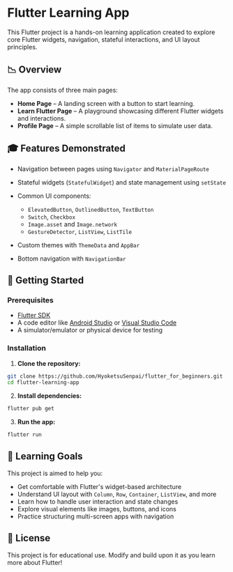 # Flutter Learning App

This Flutter project is a hands-on learning application created to explore core Flutter widgets, navigation, stateful interactions, and UI layout principles.

## 📉 Overview

The app consists of three main pages:

* **Home Page** – A landing screen with a button to start learning.
* **Learn Flutter Page** – A playground showcasing different Flutter widgets and interactions.
* **Profile Page** – A simple scrollable list of items to simulate user data.

## 🎓 Features Demonstrated

* Navigation between pages using `Navigator` and `MaterialPageRoute`
* Stateful widgets (`StatefulWidget`) and state management using `setState`
* Common UI components:

  * `ElevatedButton`, `OutlinedButton`, `TextButton`
  * `Switch`, `Checkbox`
  * `Image.asset` and `Image.network`
  * `GestureDetector`, `ListView`, `ListTile`
* Custom themes with `ThemeData` and `AppBar`
* Bottom navigation with `NavigationBar`

## 🚀 Getting Started

### Prerequisites

* [Flutter SDK](https://docs.flutter.dev/get-started/install)
* A code editor like [Android Studio](https://developer.android.com/studio) or [Visual Studio Code](https://code.visualstudio.com/)
* A simulator/emulator or physical device for testing

### Installation

1. **Clone the repository:**

```bash
git clone https://github.com/HyoketsuSenpai/flutter_for_beginners.git
cd flutter-learning-app
```

2. **Install dependencies:**

```bash
flutter pub get
```

3. **Run the app:**

```bash
flutter run
```

## 📖 Learning Goals

This project is aimed to help you:

* Get comfortable with Flutter's widget-based architecture
* Understand UI layout with `Column`, `Row`, `Container`, `ListView`, and more
* Learn how to handle user interaction and state changes
* Explore visual elements like images, buttons, and icons
* Practice structuring multi-screen apps with navigation

## 📄 License

This project is for educational use. Modify and build upon it as you learn more about Flutter!
